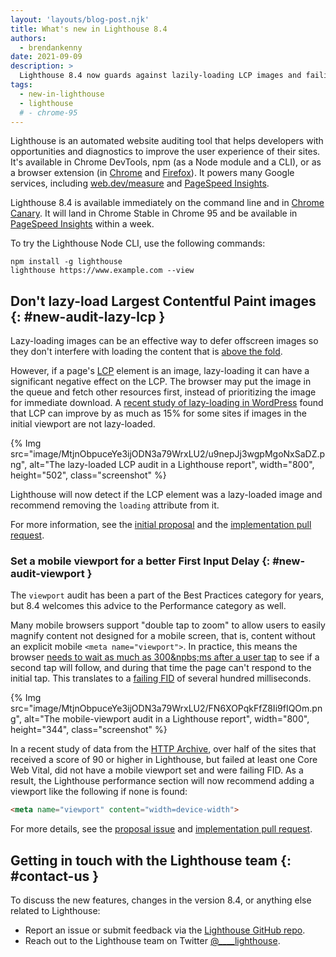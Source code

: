 ```yaml
---
layout: 'layouts/blog-post.njk'
title: What's new in Lighthouse 8.4
authors:
  - brendankenny
date: 2021-09-09
description: >
  Lighthouse 8.4 now guards against lazily-loading LCP images and failing FID without a mobile viewport.
tags:
  - new-in-lighthouse
  - lighthouse
  # - chrome-95
---
```

Lighthouse is an automated website auditing tool that helps developers with opportunities and diagnostics to improve the user experience of their sites. It's available in Chrome DevTools, npm (as a Node module and a CLI), or as a browser extension (in [Chrome](https://chrome.google.com/webstore/detail/lighthouse/blipmdconlkpinefehnmjammfjpmpbjk) and [Firefox](https://addons.mozilla.org/en-US/firefox/addon/google-lighthouse/)). It powers many Google services, including [web.dev/measure](https://web.dev/measure/) and [PageSpeed Insights](https://developers.google.com/speed/pagespeed/insights).

Lighthouse 8.4 is available immediately on the command line and in [Chrome Canary](https://www.google.com/chrome/canary/).
It will land in Chrome Stable in Chrome 95 and be available in [PageSpeed Insights](https://developers.google.com/speed/pagespeed/insights/) within a week.

To try the Lighthouse Node CLI, use the following commands:

```text
npm install -g lighthouse
lighthouse https://www.example.com --view
```

## Don't lazy-load Largest Contentful Paint images {: #new-audit-lazy-lcp }

Lazy-loading images can be an effective way to defer offscreen images so they don't interfere with loading the content that is [above the fold](https://web-dev.imgix.net/image/admin/t3Kkvh265zi6naTBga41.png?auto=format&w=845).

However, if a page's [LCP](https://web.dev/lcp/) element is an image, lazy-loading it can have a significant negative effect on the LCP. The browser may put the image in the queue and fetch other resources first, instead of prioritizing the image for immediate download. A [recent study of lazy-loading in WordPress](https://web.dev/lcp-lazy-loading/) found that LCP can improve by as much as 15% for some sites if images in the initial viewport are not lazy-loaded.

{% Img src="image/MtjnObpuceYe3ijODN3a79WrxLU2/u9nepJj3wgpMgoNxSaDZ.png", alt="The lazy-loaded LCP audit in a Lighthouse report", width="800", height="502", class="screenshot" %}

Lighthouse will now detect if the LCP element was a lazy-loaded image and recommend removing the `loading` attribute from it.

For more information, see the [initial proposal](https://github.com/GoogleChrome/lighthouse/issues/12785) and the [implementation pull request](https://github.com/GoogleChrome/lighthouse/pull/12838).

### Set a mobile viewport for a better First Input Delay  {: #new-audit-viewport }

The `viewport` audit has been a part of the Best Practices category for years, but 8.4 welcomes this advice to the Performance category as well.

Many mobile browsers support "double tap to zoom" to allow users to easily magnify content not designed for a mobile screen, that is, content without an explicit mobile `<meta name="viewport">`. In practice, this means the browser [needs to wait as much as 300&npbs;ms after a user tap](https://developers.google.com/web/updates/2013/12/300ms-tap-delay-gone-away) to see if a second tap will follow, and during that time the page can't respond to the initial tap. This translates to a [failing FID](https://web.dev/fid/) of several hundred milliseconds.

{% Img src="image/MtjnObpuceYe3ijODN3a79WrxLU2/FN6XOPqkFfZ8Ii9fIQOm.png", alt="The mobile-viewport audit in a Lighthouse report", width="800", height="344", class="screenshot" %}

In a recent study of data from the [HTTP Archive](https://httparchive.org/), over half of the sites that received a score of 90 or higher in Lighthouse, but failed at least one Core Web Vital, did not have a mobile viewport set and were failing FID. As a result, the Lighthouse performance section will now recommend adding a viewport like the following if none is found:

```html
<meta name="viewport" content="width=device-width">
```

For more details, see the [proposal issue](https://github.com/GoogleChrome/lighthouse/issues/12884) and [implementation pull request](https://github.com/GoogleChrome/lighthouse/pull/12972).

## Getting in touch with the Lighthouse team {: #contact-us }

To discuss the new features, changes in the version 8.4, or anything else related to Lighthouse:

- Report an issue or submit feedback via the [Lighthouse GitHub repo](https://github.com/GoogleChrome/lighthouse).
- Reach out to the Lighthouse team on Twitter <a href="https://twitter.com/intent/tweet?text=@____lighthouse" target="_blank">@____lighthouse</a>.

